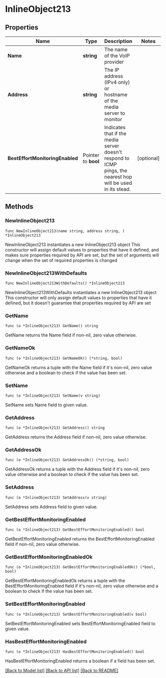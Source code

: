 # InlineObject213

## Properties

Name | Type | Description | Notes
------------ | ------------- | ------------- | -------------
**Name** | **string** | The name of the VoIP provider | 
**Address** | **string** | The IP address (IPv4 only) or hostname of the media server to monitor | 
**BestEffortMonitoringEnabled** | Pointer to **bool** | Indicates that if the media server doesn&#39;t respond to ICMP pings, the nearest hop will be used in its stead. | [optional] 

## Methods

### NewInlineObject213

`func NewInlineObject213(name string, address string, ) *InlineObject213`

NewInlineObject213 instantiates a new InlineObject213 object
This constructor will assign default values to properties that have it defined,
and makes sure properties required by API are set, but the set of arguments
will change when the set of required properties is changed

### NewInlineObject213WithDefaults

`func NewInlineObject213WithDefaults() *InlineObject213`

NewInlineObject213WithDefaults instantiates a new InlineObject213 object
This constructor will only assign default values to properties that have it defined,
but it doesn't guarantee that properties required by API are set

### GetName

`func (o *InlineObject213) GetName() string`

GetName returns the Name field if non-nil, zero value otherwise.

### GetNameOk

`func (o *InlineObject213) GetNameOk() (*string, bool)`

GetNameOk returns a tuple with the Name field if it's non-nil, zero value otherwise
and a boolean to check if the value has been set.

### SetName

`func (o *InlineObject213) SetName(v string)`

SetName sets Name field to given value.


### GetAddress

`func (o *InlineObject213) GetAddress() string`

GetAddress returns the Address field if non-nil, zero value otherwise.

### GetAddressOk

`func (o *InlineObject213) GetAddressOk() (*string, bool)`

GetAddressOk returns a tuple with the Address field if it's non-nil, zero value otherwise
and a boolean to check if the value has been set.

### SetAddress

`func (o *InlineObject213) SetAddress(v string)`

SetAddress sets Address field to given value.


### GetBestEffortMonitoringEnabled

`func (o *InlineObject213) GetBestEffortMonitoringEnabled() bool`

GetBestEffortMonitoringEnabled returns the BestEffortMonitoringEnabled field if non-nil, zero value otherwise.

### GetBestEffortMonitoringEnabledOk

`func (o *InlineObject213) GetBestEffortMonitoringEnabledOk() (*bool, bool)`

GetBestEffortMonitoringEnabledOk returns a tuple with the BestEffortMonitoringEnabled field if it's non-nil, zero value otherwise
and a boolean to check if the value has been set.

### SetBestEffortMonitoringEnabled

`func (o *InlineObject213) SetBestEffortMonitoringEnabled(v bool)`

SetBestEffortMonitoringEnabled sets BestEffortMonitoringEnabled field to given value.

### HasBestEffortMonitoringEnabled

`func (o *InlineObject213) HasBestEffortMonitoringEnabled() bool`

HasBestEffortMonitoringEnabled returns a boolean if a field has been set.


[[Back to Model list]](../README.md#documentation-for-models) [[Back to API list]](../README.md#documentation-for-api-endpoints) [[Back to README]](../README.md)


